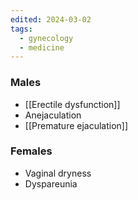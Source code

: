 ```yaml
---
edited: 2024-03-02
tags:
  - gynecology
  - medicine
---
```

### Males
- [[Erectile dysfunction]]
- Anejaculation
- [[Premature ejaculation]] 
### Females
- Vaginal dryness
- Dyspareunia
